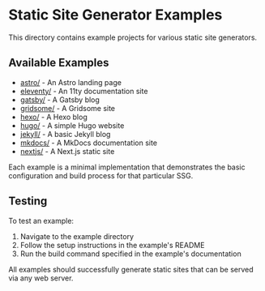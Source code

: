 # Static Site Generator Examples

This directory contains example projects for various static site generators.

## Available Examples

- [astro/](/astro/) - An Astro landing page
- [eleventy/](/astro/) - An 11ty documentation site
- [gatsby/](/astro/) - A Gatsby blog
- [gridsome/](/astro/) - A Gridsome site
- [hexo/](/astro/) - A Hexo blog
- [hugo/](/astro/) - A simple Hugo website
- [jekyll/](/astro/) - A basic Jekyll blog
- [mkdocs/](/astro/) - A MkDocs documentation site
- [nextjs/](/astro/) - A Next.js static site

Each example is a minimal implementation that demonstrates the basic configuration and build process for that particular SSG.

## Testing

To test an example:

1. Navigate to the example directory
2. Follow the setup instructions in the example's README
3. Run the build command specified in the example's documentation

All examples should successfully generate static sites that can be served via any web server.
